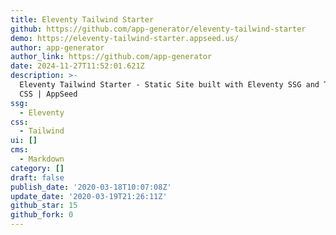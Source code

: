 ```yaml
---
title: Eleventy Tailwind Starter
github: https://github.com/app-generator/eleventy-tailwind-starter
demo: https://eleventy-tailwind-starter.appseed.us/
author: app-generator
author_link: https://github.com/app-generator
date: 2024-11-27T11:52:01.621Z
description: >-
  Eleventy Tailwind Starter - Static Site built with Eleventy SSG and Tailwind
  CSS | AppSeed
ssg:
  - Eleventy
css:
  - Tailwind
ui: []
cms:
  - Markdown
category: []
draft: false
publish_date: '2020-03-18T10:07:08Z'
update_date: '2020-03-19T21:26:11Z'
github_star: 15
github_fork: 0
---
```

